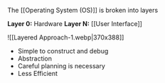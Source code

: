 The [[Operating System (OS)]] is broken into layers

**Layer 0:** Hardware
**Layer N:** [[User Interface]]

![[Layered Approach-1.webp|370x388]]

- Simple to construct and debug
- Abstraction
- Careful planning is necessary
- Less Efficient

